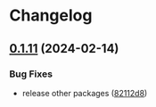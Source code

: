 # Changelog

## [0.1.11](https://github.com/sintef/shipdesignlab/compare/operation_profile_lib-v0.1.10...operation_profile_lib-v0.1.11) (2024-02-14)


### Bug Fixes

* release other packages ([82112d8](https://github.com/sintef/shipdesignlab/commit/82112d885c012ca4500a52bc58b6fcd9bd8be313))
